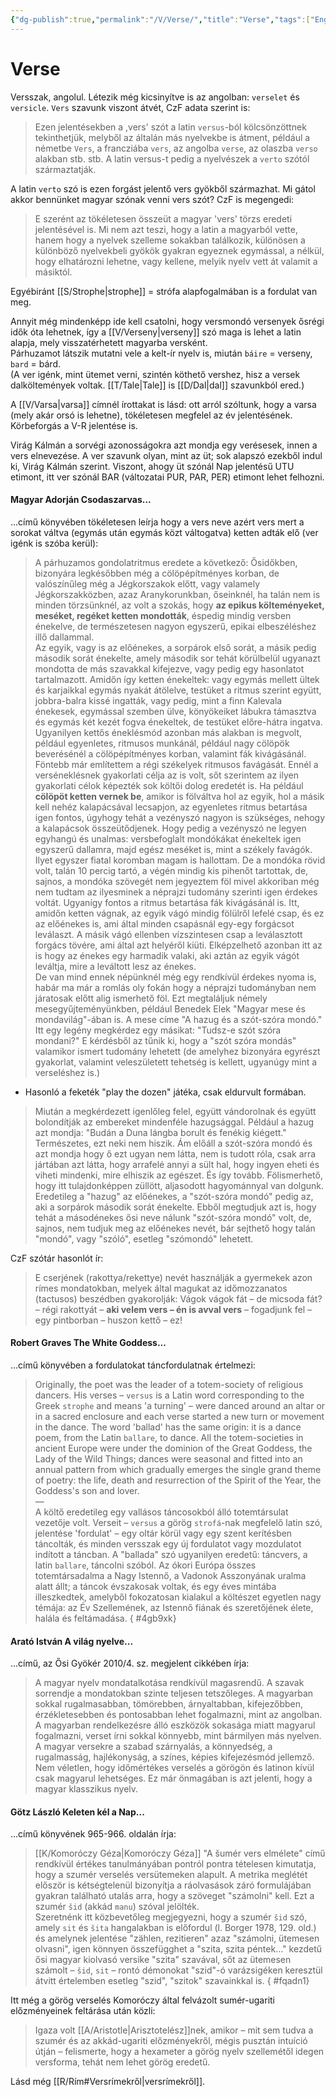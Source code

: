 ```yaml
---
{"dg-publish":true,"permalink":"/V/Verse/","title":"Verse","tags":["Englishtexttranslated"],"created":"2025-05-01T10:22","updated":"2025-08-31T01:56"}
---
```



# Verse

Versszak, angolul. Létezik még kicsinyítve is az angolban: `verselet` és `versicle`. `Vers` szavunk viszont átvét, CzF adata szerint is:  
> Ezen jelentésekben a ,vers' szót a latin `versus`-ból kölcsönzöttnek tekinthetjük, melyből az általán más nyelvekbe is átment, például a németbe `Vers`, a francziába `vers`, az angolba `verse`, az olaszba `verso` alakban stb. stb. A latin versus-t pedig a nyelvészek a `verto` szótól származtatják.  

A latin `verto` szó is ezen forgást jelentő vers gyökből származhat. Mi gátol akkor bennünket magyar szónak venni vers szót? CzF is megengedi:  
> E szerént az tökéletesen összeüt a magyar 'vers' törzs eredeti jelentésével is. Mi nem azt teszi, hogy a latin a magyarból vette, hanem hogy a nyelvek szelleme sokakban találkozik, különösen a különböző nyelvekbeli gyökök gyakran egyeznek egymással, a nélkül, hogy elhatározni lehetne, vagy kellene, melyik nyelv vett át valamit a másiktól.  

Egyébiránt [[S/Strophe\|strophe]] = strófa alapfogalmában is a fordulat van meg.  

Annyit még mindenképp ide kell csatolni, hogy versmondó versenyek ősrégi idők óta lehetnek, így a [[V/Verseny\|verseny]] szó maga is lehet a latin alapja, mely visszatérhetett magyarba versként.  
Párhuzamot látszik mutatni vele a kelt-ír nyelv is, miután `báire` = verseny, `bard` = bárd.  
(A ver igénk, mint ütemet verni, szintén köthető vershez, hisz a versek dalköltemények voltak. [[T/Tale\|Tale]] is [[D/Dal\|dal]] szavunkból ered.)  

A [[V/Varsa\|varsa]] címnél írottakat is lásd: ott arról szóltunk, hogy a varsa (mely akár orsó is lehetne), tökéletesen megfelel az év jelentésének. Körbeforgás a V-R jelentése is.  

Virág Kálmán a sorvégi azonosságokra azt mondja egy verésesek, innen a vers elnevezése. A ver szavunk olyan, mint az üt; sok alapszó ezekből indul ki, Virág Kálmán szerint. Viszont, ahogy üt szónál Nap jelentésű UTU etimont, itt ver szónál BAR (változatai PUR, PAR, PER) etimont lehet felhozni.  

#### Magyar Adorján Csodaszarvas...  

...című könyvében tökéletesen leírja hogy a vers neve azért vers mert a sorokat váltva (egymás után egymás közt váltogatva) ketten adták elő (ver igénk is szóba kerül):  
> A párhuzamos gondolatritmus eredete a következő: Ősidőkben, bizonyára legkésőbben még a cölöpépítményes korban, de valószínűleg még a Jégkorszakok előtt, vagy valamely Jégkorszakközben, azaz Aranykorunkban, őseinknél, ha talán nem is minden törzsünknél, az volt a szokás, hogy **az epikus költeményeket, meséket, regéket ketten mondották**, éspedig mindig versben énekelve, de természetesen nagyon egyszerű, epikai elbeszéléshez illő dallammal.  
> Az egyik, vagy is az előénekes, a sorpárok első sorát, a másik pedig második sorát énekelte, amely második sor tehát körülbelül ugyanazt mondotta de más szavakkal kifejezve, vagy pedig egy hasonlatot tartalmazott. Amidőn így ketten énekeltek: vagy egymás mellett ültek és karjaikkal egymás nyakát átölelve, testüket a ritmus szerint együtt, jobbra-balra kissé ingatták, vagy pedig, mint a finn Kalevala énekesek, egymással szemben ülve, könyökeiket lábukra támasztva és egymás két kezét fogva énekeltek, de testüket előre-hátra ingatva.  
> Ugyanilyen kettős éneklésmód azonban más alakban is megvolt, például egyenletes, ritmusos munkánál, például nagy cölöpök beverésénél a cölöpépítményes korban, valamint fák kivágásánál. Föntebb már említettem a régi székelyek ritmusos favágását. Ennél a verséneklésnek gyakorlati célja az is volt, sőt szerintem az ilyen gyakorlati célok képezték sok költői dolog eredetét is. Ha például **cölöpöt ketten vernek be**, amikor is fölváltva hol az egyik, hol a másik kell nehéz kalapácsával lecsapjon, az egyenletes ritmus betartása igen fontos, úgyhogy tehát a vezényszó nagyon is szükséges, nehogy a kalapácsok összeütődjenek. Hogy pedig a vezényszó ne legyen egyhangú és unalmas: versbefoglalt mondókákat énekeltek igen egyszerű dallamra, majd egész meséket is, mint a székely favágók.  
> Ilyet egyszer fiatal koromban magam is hallottam. De a mondóka rövid volt, talán 10 percig tartó, a végén mindig kis pihenőt tartottak, de, sajnos, a mondóka szövegét nem jegyeztem föl mivel akkoriban még nem tudtam az ilyesminek a néprajzi tudomány szerinti igen érdekes voltát. Ugyanígy fontos a ritmus betartása fák kivágásánál is. Itt, amidőn ketten vágnak, az egyik vágó mindig fölülről lefelé csap, és ez az előénekes is, ami által minden csapásnál egy-egy forgácsot leválaszt. A másik vágó ellenben vízszintesen csap a leválasztott forgács tövére, ami által azt helyéről kiüti. Elképzelhető azonban itt az is hogy az énekes egy harmadik valaki, aki aztán az egyik vágót leváltja, mire a leváltott lesz az énekes.  
> De van mind ennek népünknél még egy rendkívül érdekes nyoma is, habár ma már a romlás oly fokán hogy a néprajzi tudományban nem járatosak előtt alig ismerhető föl. Ezt megtaláljuk némely mesegyűjteményünkben, például Benedek Elek "Magyar mese és mondavilág"-ában is. A mese címe "A hazug és a szót-szóra mondó." Itt egy legény megkérdez egy másikat: "Tudsz-e szót szóra mondani?" E kérdésből az tűnik ki, hogy a "szót szóra mondás" valamikor ismert tudomány lehetett (de amelyhez bizonyára egyrészt gyakorlat, valamint veleszületett tehetség is kellett, ugyanúgy mint a verseléshez is.)  
- Hasonló a feketék "play the dozen" játéka, csak eldurvult formában.

> Miután a megkérdezett igenlőleg felel, együtt vándorolnak és együtt bolondítják az embereket mindenféle hazugsággal. Például a hazug azt mondja: "Budán a Duna lángba borult és fenékig kiégett." Természetes, ezt neki nem hiszik. Ám előáll a szót-szóra mondó és azt mondja hogy ő ezt ugyan nem látta, nem is tudott róla, csak arra jártában azt látta, hogy arrafelé annyi a sült hal, hogy ingyen eheti és viheti mindenki, mire elhiszik az egészet. És így tovább. Fölismerhető, hogy itt tulajdonképpen züllött, aljasodott hagyománnyal van dolgunk. Eredetileg a "hazug" az előénekes, a "szót-szóra mondó" pedig az, aki a sorpárok második sorát énekelte. Ebből megtudjuk azt is, hogy tehát a másodénekes ősi neve nálunk "szót-szóra mondó" volt, de, sajnos, nem tudjuk meg az előénekes nevét, bár sejthető hogy talán "mondó", vagy "szóló", esetleg "szómondó" lehetett.  

CzF szótár hasonlót ír:  
> E cserjének (rakottya/rekettye) nevét használják a gyermekek azon rímes mondatokban, melyek által magukat az időmozzanatos (tactusos) beszédben gyakorolják: Vágok vágok fát – de micsoda fát? – régi rakottyát – **aki velem vers – én is avval vers** – fogadjunk fel – egy pintborban – huszon kettő – ez!  

#### Robert Graves The White Goddess...

...című könyvében a fordulatokat táncfordulatnak értelmezi:  
> Originally, the poet was the leader of a totem-society of religious dancers. His verses – `versus` is a Latin word corresponding to the Greek `strophe` and means 'a turning' – were danced around an altar or in a sacred enclosure and each verse started a new turn or movement in the dance. The word 'ballad' has the same origin: it is a dance poem, from the Latin `ballare`, to dance. All the totem-societies in ancient Europe were under the dominion of the Great Goddess, the Lady of the Wild Things; dances were seasonal and fitted into an annual pattern from which gradually emerges the single grand theme of poetry: the life, death and resurrection of the Spirit of the Year, the Goddess's son and lover.  
> —  
> A költő eredetileg egy vallásos táncosokból álló totemtársulat vezetője volt. Verseit – `versus` a görög `strofá`-nak megfelelő latin szó, jelentése 'fordulat' – egy oltár körül vagy egy szent kerítésben táncolták, és minden versszak egy új fordulatot vagy mozdulatot indított a táncban. A "ballada" szó ugyanilyen eredetű: táncvers, a latin `ballare`, táncolni szóból. Az ókori Európa összes totemtársadalma a Nagy Istennő, a Vadonok Asszonyának uralma alatt állt; a táncok évszakosak voltak, és egy éves mintába illeszkedtek, amelyből fokozatosan kialakul a költészet egyetlen nagy témája: az Év Szellemének, az Istennő fiának és szeretőjének élete, halála és feltámadása.  { #4gb9xk}


#### Arató István A világ nyelve...

...című, az Ősi Gyökér 2010/4. sz. megjelent cikkében írja:  
> A magyar nyelv mondatalkotása rendkívül magasrendű. A szavak sorrendje a mondatokban szinte teljesen tetszőleges. A magyarban sokkal rugalmasabban, tömörebben, árnyaltabban, kifejezőbben, érzékletesebben és pontosabban lehet fogalmazni, mint az angolban. A magyarban rendelkezésre álló eszközök sokasága miatt magyarul fogalmazni, verset írni sokkal könnyebb, mint bármilyen más nyelven. A magyar versekre a szabad szárnyalás, a könnyedség, a rugalmasság, hajlékonyság, a színes, képies kifejezésmód jellemző. Nem véletlen, hogy időmértékes verselés a görögön és latinon kívül csak magyarul lehetséges. Ez már önmagában is azt jelenti, hogy a magyar klasszikus nyelv.  

#### Götz László Keleten kél a Nap...

...című könyvének 965-966. oldalán írja:
> [[K/Komoróczy Géza\|Komoróczy Géza]] "A šumér vers elmélete" című rendkívül értékes tanulmányában pontról pontra tételesen kimutatja, hogy a szumér verselés versütemeken alapult. A metrika meglétét először is kétségtelenül bizonyítja a ráolvasások záró formulájában gyakran található utalás arra, hogy a szöveget "számolni" kell. Ezt a szumér `šid` (akkád `manu`) szóval jelölték.  
> Szeretnénk itt közbevetőleg megjegyezni, hogy a szumér `šid` szó, amely `sit` és `šita` hangalakban is előfordul (l. Borger 1978, 129. old.) és amelynek jelentése "zählen, rezitieren" azaz "számolni, ütemesen olvasni", igen könnyen összefügghet a "szita, szita péntek..." kezdetű ősi magyar kiolvasó versike "szita" szavával, sőt az ütemesen számolt – `šid`, `sit` – rontó démonokat "szid"-ó varázsigéken keresztül átvitt értelemben esetleg "szid", "szitok" szavainkkal is.  { #fqadn1}


Itt még a görög verselés Komoróczy által felvázolt sumér-ugariti előzményeinek feltárása után közli:  
> Igaza volt [[A/Aristotle\|Arisztotelész]]nek, amikor – mit sem tudva a szumér és az akkád-ugariti előzményekről, mégis pusztán intuíció útján – felismerte, hogy a hexameter a görög nyelv szellemétől idegen versforma, tehát nem lehet görög eredetű.  

Lásd még [[R/Rím#Versrímekről\|versrímekről]].  